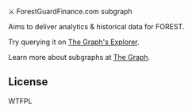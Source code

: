 ⚔️ ForestGuardFinance.com  subgraph

Aims to deliver analytics & historical data for FOREST. 

Try querying it on [The Graph's Explorer](https://thegraph.com/explorer/subgraph/theomnipotentbeing/forestguardfinance).

Learn more about subgraphs at [The Graph](https://thegraph.com/).

## License

WTFPL
